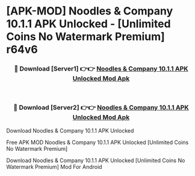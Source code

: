 # [APK-MOD] Noodles & Company 10.1.1 APK Unlocked - [Unlimited Coins No Watermark Premium] r64v6



<div align="center">
<h3>🔴 Download [Server1] 👉👉 <a href="https://momento.my/?title=Noodles_&_Company_10.1.1_APK_Unlocked">Noodles & Company 10.1.1 APK Unlocked Mod Apk</a></h3><br>

<h3>🔴 Download [Server2] 👉👉 <a href="https://momento.my/?title=Noodles_&_Company_10.1.1_APK_Unlocked">Noodles & Company 10.1.1 APK Unlocked Mod Apk</a></h3>
</div>



Download Noodles & Company 10.1.1 APK Unlocked 

Free APK MOD Noodles & Company 10.1.1 APK Unlocked [Unlimited Coins No Watermark Premium]

Download Noodles & Company 10.1.1 APK Unlocked [Unlimited Coins No Watermark Premium] Mod For Android
